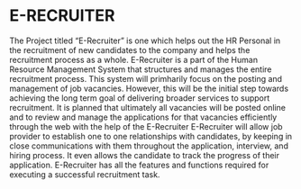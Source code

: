 ﻿# E-RECRUITER
The Project titled “E-Recruiter” is one which helps out the HR Personal in the recruitment of new candidates to the company and helps the recruitment process as a whole.
E-Recruiter is a part of the Human Resource Management System that structures and manages the entire recruitment process. 
This system will primharily focus on the posting and management of job vacancies. However, this will be the initial step towards achieving the long term goal of delivering broader services to support recruitment.
It is planned that ultimately all vacancies will be posted online and to review and manage the applications for that vacancies efficiently through the web with the help of the E-Recruiter
E-Recruiter will allow job provider to establish one to one relationships with candidates, by keeping in close communications with them throughout the application, interview, and hiring process. 
It even allows the candidate to track the progress of their application. 
E-Recruiter has all the features and functions required for executing a successful recruitment task. 
